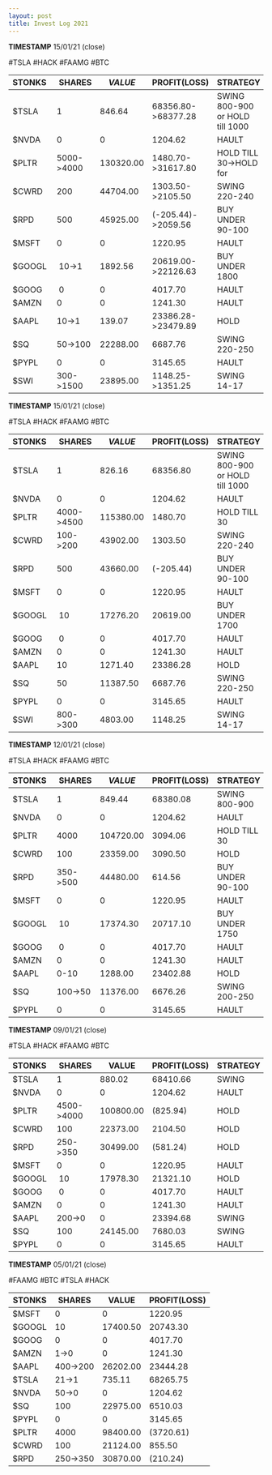 ```yaml
---
layout: post
title: Invest Log 2021
---
```

**TIMESTAMP** 15/01/21 (close)

#TSLA #HACK
 #FAAMG #BTC

| STONKS  | SHARES | $VALUE$ | PROFIT(LOSS) |STRATEGY|
|----|----|----|----|----|
| $TSLA  | 1  | 846.64 | 68356.80->68377.28 |SWING 800-900 or HOLD till 1000|
| $NVDA  | 0  | 0 | 1204.62 |HAULT|
| $PLTR  | 5000->4000  | 130320.00 | 1480.70->31617.80 |HOLD TILL 30->HOLD for |
| $CWRD  | 200 | 44704.00 | 1303.50->2105.50 |SWING 220-240 |
| $RPD   | 500  | 45925.00 | (-205.44)->2059.56 |BUY UNDER 90-100|
| $MSFT  | 0  | 0 | 1220.95 |HAULT|
| $GOOGL | 10->1 | 1892.56 |	20619.00->22126.63 | BUY UNDER 1800|
| $GOOG  | 0 | 0 |	4017.70 |HAULT|
| $AMZN  | 0 | 0 | 1241.30 |HAULT|
| $AAPL  | 10->1  | 139.07 | 23386.28->23479.89 | HOLD |
| $SQ    | 50->100 | 22288.00 | 6687.76 |SWING 220-250|
| $PYPL  | 0  | 0 | 3145.65 |HAULT|
| $SWI   | 300->1500  |23895.00 | 1148.25->1351.25 |SWING 14-17|

**TIMESTAMP** 15/01/21 (close)

#TSLA #HACK
 #FAAMG #BTC

| STONKS  | SHARES | $VALUE$ | PROFIT(LOSS) |STRATEGY|
|----|----|----|----|----|
| $TSLA  | 1  | 826.16 | 68356.80 |SWING 800-900 or HOLD till 1000|
| $NVDA  | 0  | 0 | 1204.62 |HAULT|
| $PLTR  | 4000->4500  | 115380.00 | 1480.70 |HOLD TILL 30|
| $CWRD  | 100->200 | 43902.00 | 1303.50 |SWING 220-240 |
| $RPD   | 500  | 43660.00 | (-205.44) |BUY UNDER 90-100|
| $MSFT  | 0  | 0 | 1220.95 |HAULT|
| $GOOGL | 10 | 17276.20 |	20619.00 | BUY UNDER 1700|
| $GOOG  | 0 | 0 |	4017.70 |HAULT|
| $AMZN  | 0 | 0 | 1241.30 |HAULT|
| $AAPL  | 10  |  1271.40 | 23386.28 | HOLD|
| $SQ    | 50 | 11387.50 | 6687.76 |SWING 220-250|
| $PYPL  | 0  | 0 | 3145.65 |HAULT|
| $SWI   | 800->300  |4803.00 | 1148.25 |SWING 14-17|


**TIMESTAMP** 12/01/21 (close)

#TSLA #HACK
 #FAAMG #BTC

| STONKS  | SHARES | $VALUE$ | PROFIT(LOSS) |STRATEGY|
|----|----|----|----|----|
| $TSLA  | 1  | 849.44 | 68380.08 |SWING 800-900|
| $NVDA  | 0  | 0 | 1204.62 |HAULT|
| $PLTR  | 4000  | 104720.00 | 3094.06 |HOLD TILL 30|
| $CWRD  | 100 | 23359.00 | 3090.50 |HOLD |
| $RPD   | 350->500  | 44480.00 | 614.56 |BUY UNDER 90-100|
| $MSFT  | 0  | 0 | 1220.95 |HAULT|
| $GOOGL | 10 | 17374.30 |	20717.10 | BUY UNDER 1750|
| $GOOG  | 0 | 0 |	4017.70 |HAULT|
| $AMZN  | 0 | 0 | 1241.30 |HAULT|
| $AAPL  | 0-10  |  1288.00  | 23402.88 | HOLD|
| $SQ    | 100->50 | 11376.00 | 6676.26 |SWING 200-250|
| $PYPL  | 0  | 0 | 3145.65 |HAULT|

**TIMESTAMP** 09/01/21 (close)

#TSLA #HACK
 #FAAMG #BTC

|STONKS  | SHARES | VALUE | PROFIT(LOSS) |STRATEGY|
|----|----|----|----|----|
| $TSLA  | 1  | 880.02 | 68410.66 |SWING|
| $NVDA  | 0  | 0 | 1204.62 |HAULT|
| $PLTR  | 4500->4000  | 100800.00 | (825.94) |HOLD|
| $CWRD  | 100 | 22373.00 | 2104.50 |HOLD|
| $RPD   | 250->350  | 30499.00 | (581.24) |HOLD|
| $MSFT  | 0  | 0 | 1220.95 |HAULT|
| $GOOGL | 10 | 17978.30 |	21321.10 | HOLD|
| $GOOG  | 0 | 0 |	4017.70 |HAULT|
| $AMZN  | 0 | 0 | 1241.30 |HAULT|
| $AAPL  | 200->0  |  0  | 23394.68 |SWING|
| $SQ    | 100 | 24145.00 | 7680.03 |SWING|
| $PYPL  | 0  | 0 | 3145.65 |HAULT|

**TIMESTAMP** 05/01/21 (close)

 #FAAMG #BTC #TSLA #HACK

|STONKS  |  SHARES | VALUE | PROFIT(LOSS) |
|----|----|----|----|
| $MSFT  | 0  | 0 | 1220.95 |
| $GOOGL |  10 | 17400.50 |	20743.30 |
| $GOOG  |  0 | 0 |	4017.70 |
| $AMZN  | 1->0 | 0 | 1241.30 |
| $AAPL  | 400->200  | 26202.00 | 23444.28 |
| $TSLA  | 21->1  | 735.11 | 68265.75 |
| $NVDA  | 50->0  | 0 | 1204.62 |
| $SQ    | 100 | 22975.00 | 6510.03 |
| $PYPL  | 0  | 0 | 3145.65 |
| $PLTR  | 4000  | 98400.00 | (3720.61) |
| $CWRD  | 100 | 21124.00 | 855.50 |
| $RPD  | 250->350  | 30870.00 | (210.24) |
